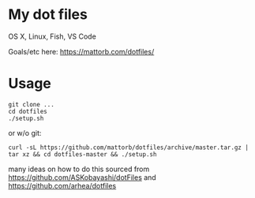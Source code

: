 # My dot files
OS X, Linux, Fish, VS Code

Goals/etc here: https://mattorb.com/dotfiles/

# Usage
```
git clone ...
cd dotfiles
./setup.sh
```
or w/o git:
```
curl -sL https://github.com/mattorb/dotfiles/archive/master.tar.gz | tar xz && cd dotfiles-master && ./setup.sh
```


many ideas on how to do this sourced from https://github.com/ASKobayashi/dotFiles and https://github.com/arhea/dotfiles
